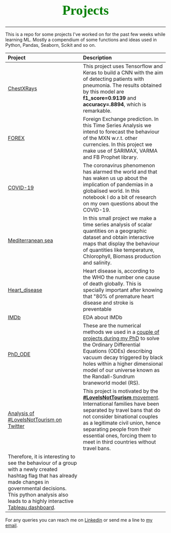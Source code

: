 <h1 style="color:green; font-family:candara; font-size:300%; text-align:center;"> 
    Projects
</h1>

***

This is a repo for some projects I've worked on for the past few weeks while learning ML. 
Mostly a compendium of some functions and ideas used in Python, Pandas, Seaborn, Scikit and so on.  
  
  
|Project|Description|
|:------|:----------|
|[ChestXRays](https://github.com/cuspime/Projects/blob/master/ChestXRays.ipynb) | This project uses Tensorflow and Keras to build a CNN with the aim of detecting patients with pneumonia. The results obtained by this model are **f1_score=0.9139** and **accuracy=.8894**, which is remarkable. |
|[FOREX](https://github.com/cuspime/Projects/blob/master/FOREX.ipynb) | Foreign Exchange prediction. In this Time Series Analysis we intend to forecast the behaviour of the MXN w.r.t. other currencies. In this project we make use of SARIMAX, VARMA and FB Prophet library.|
|[COVID-19](https://github.com/cuspime/projects/blob/master/COVID-19.ipynb)| The coronavirus phenomenon has alarmed the world and that has waken us up about the implication of pandemias in a globalised world. In this notebook I do a bit of research on my own questions about the COVID-19. |
|[Mediterranean sea](https://github.com/cuspime/Projects/blob/master/Mediterranean_sea.ipynb)| In this small project we make a time series analysis of scalar quantities on a geographic dataset and obtain interactive maps that display the behaviour of quantities like temperature, Chlorophyll, Biomass production and salinity. |
|[Heart_disease](https://github.com/vcuspinera/cuspime-projects/blob/master/Heart_disease.ipynb)| Heart disease is, according to the WHO the number one cause of death globally.  This is specially important after knowing that "80% of premature heart disease and stroke is preventable  |
|[IMDb](https://github.com/cuspime/Projects/blob/master/IMDb.ipynb)| EDA about IMDb |
|[PhD_ODE](https://github.com/cuspime/Projects/blob/master/PhD_ODE.ipynb)| These are the numerical methods we used in a [couple of projects during my PhD](https://journals.aps.org/prd/abstract/10.1103/PhysRevD.99.024046)  to solve the Ordinary Differential Equations (ODEs) describing vacuum decay triggered by black holes within a higher dimensional model of our universe known as the Randall-Sundrum braneworld model (RS). |
|[Analysis of #LoveIsNotTourism on Twitter](https://github.com/cuspime/Projects/blob/master/Twitter.ipynb)| This project is motivated by the [**#LoveIsNotTourism** movement](https://www.loveisnottourism.org/). International families have been separated by travel bans that do not consider binational couples as a legitimate civil union, hence separating people from their essential ones, forcing them to meet in third countries without travel bans.
Therefore, it is interesting to see the behaviour of a group with a newly created hashtag flag that has already made changes in governmental decisions. This python analysis also leads to a highly interactive [Tableau dashboard](https://public.tableau.com/profile/leocuspinera#!/vizhome/Twitter_15978796836980/Main_Story).|
  
 

For any queries you can reach me on [Linkedin](https://www.linkedin.com/in/leocuspinera/) or send me a line to [my email](mailto:leocuspinera@gmail.com).
